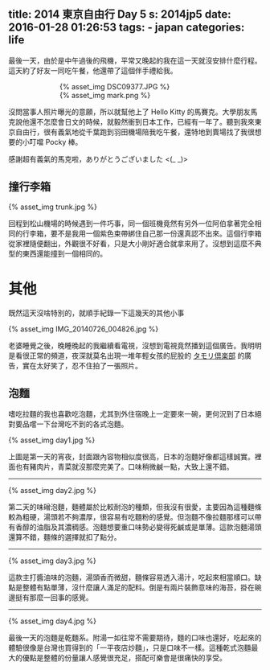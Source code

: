 title: 2014 東京自由行 Day 5
s: 2014jp5
date: 2016-01-28 01:26:53
tags:
    - japan
categories: life
---

最後一天，由於是中午過後的飛機，平常又晚起的我在這一天就沒安排什麼行程。這天約了好友一同吃午餐，他還帶了這個伴手禮給我。

<div style="max-width: 300px; margin: auto;">{% asset_img DSC09377.JPG %}</div>

<!-- more -->

<div style="max-width: 300px; margin: auto;">{% asset_img mark.png %}</div>

沒問當事人照片曝光的意願，所以就幫他上了 Hello Kitty 的馬賽克。大學朋友馬克說他還不怎麼會日文的時候，就毅然衝到日本工作，已經有一年了。聽到我來東京自由行，很有義氣地從千葉跑到羽田機場陪我吃午餐，還特地到賣場找了我很想要的小叮噹 Pocky 棒。

感謝超有義氣的馬克啦，ありがとうございました <(\_ \_)>

## 撞行李箱

{% asset_img trunk.jpg %}

回程到松山機場的時候遇到一件巧事，同一個班機竟然有另外一位阿伯拿著完全相同的行李箱，要不是我用一個紫色束帶綁住自己那一份還真認不出來。這個行李箱從家裡隨便翻出，外觀很不好看，只是大小剛好適合就拿來用了。沒想到這麼不典型的東西還能撞到一個相同的。

# 其他

既然這天沒啥特別的，就順手紀錄一下這幾天的其他小事

{% asset_img IMG_20140726_004826.jpg %}

老婆睡覺之後，晚睡晚起的我繼續看電視，沒想到電視竟然播到這個廣告。我明明是看很正常的頻道，夜深就莫名出現一堆年輕女孩的屁股的 [タモリ倶楽部](https://ja.wikipedia.org/wiki/%E3%82%BF%E3%83%A2%E3%83%AA%E5%80%B6%E6%A5%BD%E9%83%A8) 的廣告，實在太好笑了，忍不住拍了一張照片。

## 泡麵

嗜吃拉麵的我也喜歡吃泡麵，尤其到外住宿晚上一定要來一碗，更何況到了日本絕對要品嚐一下台灣吃不到的各式泡麵。

{% asset_img day1.jpg %}

上圖是第一天的宵夜，封面跟內容物相似度很高，日本的泡麵好像都這樣誠實。裡面也有豬肉片，青菜就沒那麼完美了。口味稍微鹹一點，大致上還不錯。

---

{% asset_img day2.jpg %}

第二天的味磳泡麵，麵體屬於比較耐泡的種類，但我沒有很愛，主要因為這種麵條較為粗硬，湯頭若不夠濃厚，很容易有吃麵粉的感覺。但泡麵不像拉麵那樣可以帶有香醇的油脂及其濃稠感。泡麵想要重口味勢必變得死鹹或是單薄。這款泡麵湯頭還算不錯，麵條的選擇就扣了點分。

---

{% asset_img day3.jpg %}

這款主打醬油味的泡麵，湯頭香而微甜，麵條容易透入湯汁，吃起來相當順口。缺點是整體有點單薄，沒什麼讓人滿足的配料。倒是有兩片裝飾意味的海苔，掛在碗邊挺有那麼一回事的感覺。

---

{% asset_img day4.jpg %}

最後一天的泡麵是乾麵系。附湯一如往常不需要期待，麵的口味也還好，吃起來的體驗很像是台灣也買得到的「一平夜店炒麵」，只是口味不一樣。這種乾式泡麵最大的優點是整體的份量讓人感覺很充足，搭配可樂會是很痛快的享受。
